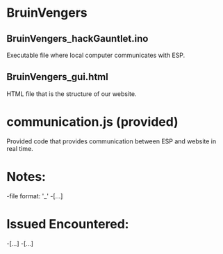 # BruinVengers

## BruinVengers_hackGauntlet.ino

Executable file where local computer communicates with ESP.

## BruinVengers_gui.html

HTML file that is the structure of our website. 

# communication.js (provided)

Provided code that provides communication between ESP and website in real time.

# Notes:

  -file format: '<TeamName>_<ReasonableNameOfFile>'
  -[...]

# Issued Encountered:

  -[...]
  -[...]
